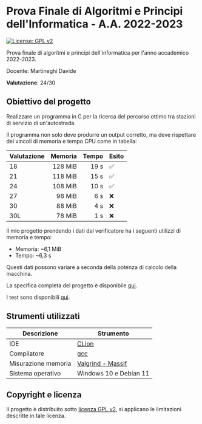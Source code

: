 # Prova Finale di Algoritmi e Principi dell'Informatica - A.A. 2022-2023

[![License: GPL v2](https://img.shields.io/badge/License-GPL_v2-blue.svg)](https://github.com/ale-polimi/progetto-API-2023/blob/master/LICENSE)

Prova finale di algoritmi e principi dell'informatica per l'anno accademico 2022-2023.

Docente: Martineghi Davide

**Valutazione**: 24/30

## Obiettivo del progetto

Realizzare un programma in C per la ricerca del percorso ottimo tra stazioni di servizio di un'autostrada.

Il programma non solo deve produrre un output corretto, ma deve rispettare dei vincoli di memoria e tempo CPU come in tabella:

| Valutazione | Memoria | Tempo | Esito              |
|-------------|--------:|------:|--------------------|
| 18          | 128 MiB | 19 s  | :white_check_mark: |
| 21          | 118 MiB | 15 s  | :white_check_mark: |
| 24          | 108 MiB | 10 s  | :white_check_mark: |
| 27          |  98 MiB |  6 s  | :x:                |
| 30          |  88 MiB |  4 s  | :x:                |
| 30L         |  78 MiB |  1 s  | :x:                |

Il mio progetto prendendo i dati dal verificatore ha i seguenti utilizzi di memoria e tempo:

- Memoria: ~6,1 MiB
- Tempo: ~6,3 s

Questi dati possono variare a seconda della potenza di calcolo della macchina.

La specifica completa del progetto è disponibile [qui](https://github.com/ale-polimi/progetto-API-2023/blob/master/documents/Specifica_2022-2023.pdf).

I test sono disponibili [qui](https://github.com/ale-polimi/progetto-API-2023/blob/master/documents/open_tests).

## Strumenti utilizzati

| Descrizione         | Strumento                                  |
|---------------------|--------------------------------------------|
| IDE                 | [CLion](https://www.jetbrains.com/clion/)  |
| Compilatore         | [gcc](https://gcc.gnu.org/)                |
| Misurazione memoria | [Valgrind - Massif](https://valgrind.org/) |
| Sistema operativo   | Windows 10 e Debian 11                     |

## Copyright e licenza

Il progetto è distribuito sotto [licenza GPL v2](https://github.com/ale-polimi/progetto-API-2023/blob/master/LICENSE), si applicano le limitazioni descritte in tale licenza.